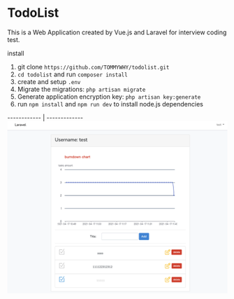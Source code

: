 
# TodoList

This is a Web Application created by Vue.js and Laravel for interview coding test.


install

1. git clone `https://github.com/TOMMYWHY/todolist.git`
2. `cd todolist` and run  `composer install` 
3. create and setup `.env`
4. Migrate the migrations: `php artisan migrate`
5. Generate application encryption key: `php artisan key:generate`
6. run `npm install` and `npm run dev` to install node.js dependencies


------------ | -------------
![Empty list](./screenshots/1.png)


